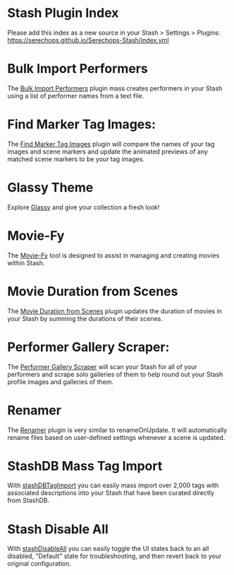 # Stash Plugin Index

Please add this index as a new source in your Stash > Settings > Plugins: https://serechops.github.io/Serechops-Stash/index.yml

# Bulk Import Performers

The [Bulk Import Performers](https://github.com/Serechops/Serechops-Stash/tree/main/plugins/bulkImportPerformers#bulk-import-performers) plugin mass creates performers in your Stash using a list of performer names from a text file.

# Find Marker Tag Images: 

The [Find Marker Tag Images](https://github.com/Serechops/Serechops-Stash/tree/main/plugins/findMarkerTagImages#find-marker-tag-images) plugin will compare the names of your tag images and scene markers and update the animated previews of any matched scene markers to be your tag images. 

# Glassy Theme

Explore [Glassy](https://github.com/Serechops/Serechops-Stash/tree/main/themes/Glassy#glassy---a-window-to-your-collection) and give your collection a fresh look!

# Movie-Fy

The [Movie-Fy](https://github.com/Serechops/Serechops-Stash/tree/main/plugins/Movie-Fy#movie-fy) tool is designed to assist in managing and creating movies within Stash.

# Movie Duration from Scenes

The [Movie Duration from Scenes](https://github.com/Serechops/Serechops-Stash/tree/main/plugins/scenesMovieDuration#movie-duration-from-scenes) plugin updates the duration of movies in your Stash by summing the durations of their scenes.

# Performer Gallery Scraper:

The [Performer Gallery Scraper](https://github.com/Serechops/Serechops-Stash/tree/main/plugins/performerGallery) will scan your Stash for all of your performers and scrape solo galleries of them to help round out your Stash profile images and galleries of them.

# Renamer

The [Renamer](https://github.com/Serechops/Serechops-Stash/tree/main/plugins/Renamer#renamer) plugin is very similar to renameOnUpdate. It will automatically rename files based on user-defined settings whenever a scene is updated.

# StashDB Mass Tag Import

With [stashDBTagImport](https://github.com/Serechops/Serechops-Stash/tree/main/plugins/stashDBTagImport#stashdbtagimport) you can easily mass import over 2,000 tags with associated descriptions into your Stash that have been curated directly from StashDB.

# Stash Disable All

With [stashDisableAll](https://github.com/Serechops/Serechops-Stash/blob/main/plugins/stashDisableAll/README.md#stash-disable-all-plugin) you can easily toggle the UI states back to an all disabled, "Default" state for troubleshooting, and then revert back to your original configuration.


